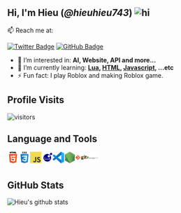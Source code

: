 ## Hi, I'm **Hieu** (***@hieuhieu743***) <img src="https://user-images.githubusercontent.com/1303154/88677602-1635ba80-d120-11ea-84d8-d263ba5fc3c0.gif" width="28px" alt="hi">

📫 Reach me at:

[![Twitter Badge](https://img.shields.io/badge/-@hieuhieu743-1ca0f1?style=flat&labelColor=1ca0f1&logo=twitter&logoColor=white)](https://twitter.com/hieuhieu743) [![GitHub Badge](https://img.shields.io/badge/-@hieuhieu743-white?style=flat&labelColor=white&logo=github&logoColor=black)](https://github.com/hieuhieu743)

- 👀 I’m interested in: **AI, Website, API and more...**
- 🌱 I’m currently learning: **[Lua](https://www.lua.org/), [HTML](https://html.spec.whatwg.org/), [Javascript](https://www.javascript.com/), ...etc**
- ⚡ Fun fact: I play Roblox and making Roblox game.

## **Profile Visits**

![visitors](https://visitor-badge.glitch.me/badge?page_id=hieuhieu743.hieuhieu743&left_color=grey&right_color=green)             

## **Language and Tools**

[<img align="left" alt="HTML5" width="26px" src="https://raw.githubusercontent.com/github/explore/80688e429a7d4ef2fca1e82350fe8e3517d3494d/topics/html/html.png" />](https://html.spec.whatwg.org/)

[<img align="left" alt="CSS" width="26px" src="https://raw.githubusercontent.com/github/explore/80688e429a7d4ef2fca1e82350fe8e3517d3494d/topics/css/css.png" />](https://www.w3.org/TR/CSS/#css)

[<img align="left" alt="JavaScript" width="26px" src="https://raw.githubusercontent.com/github/explore/80688e429a7d4ef2fca1e82350fe8e3517d3494d/topics/javascript/javascript.png" />](https://www.javascript.com/)

[<img align="left" alt="Lua" width="26px" src="https://raw.githubusercontent.com/github/explore/80688e429a7d4ef2fca1e82350fe8e3517d3494d/topics/lua/lua.png" />](https://www.lua.org/)

[<img align="left" alt="Visual Studio Code" width="26px" src="https://raw.githubusercontent.com/github/explore/80688e429a7d4ef2fca1e82350fe8e3517d3494d/topics/visual-studio-code/visual-studio-code.png" />](https://code.visualstudio.com/)

[<img align="left" alt="Node.js" width="26px" src="https://raw.githubusercontent.com/github/explore/80688e429a7d4ef2fca1e82350fe8e3517d3494d/topics/nodejs/nodejs.png"/>](https://nodejs.org/en/)

[<img align="left" alt="Git" width="26px" src="https://raw.githubusercontent.com/github/explore/80688e429a7d4ef2fca1e82350fe8e3517d3494d/topics/git/git.png" />](https://git-scm.com/)

[<img align="left" alt="MongoDB" width="26px" src="https://raw.githubusercontent.com/github/explore/80688e429a7d4ef2fca1e82350fe8e3517d3494d/topics/mongodb/mongodb.png" />](https://www.mongodb.com/)

<br />
<br />

## **GitHub Stats**
![Hieu's github stats](https://github-readme-stats.vercel.app/api?username=hieuhieu743&count_private=true&theme=tokyonight&hide=contribs,prs)
